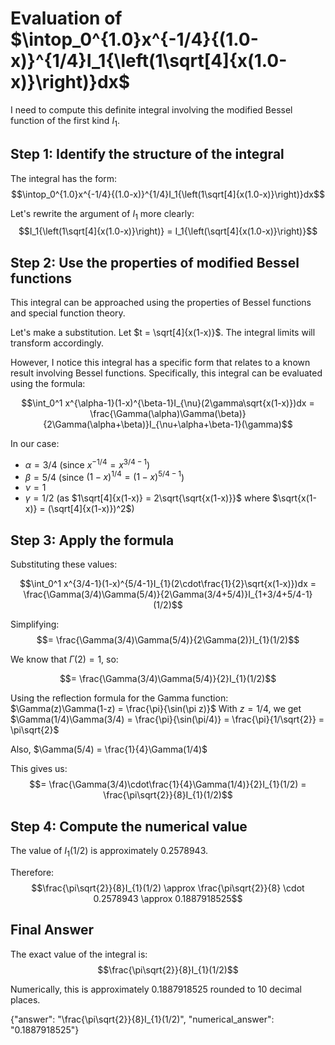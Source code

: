 # Evaluation of $\intop_0^{1.0}x^{-1/4}{(1.0-x)}^{1/4}I_1{\left(1\sqrt[4]{x(1.0-x)}\right)}dx$

I need to compute this definite integral involving the modified Bessel function of the first kind $I_1$.

## Step 1: Identify the structure of the integral
The integral has the form:
$$\intop_0^{1.0}x^{-1/4}{(1.0-x)}^{1/4}I_1{\left(1\sqrt[4]{x(1.0-x)}\right)}dx$$

Let's rewrite the argument of $I_1$ more clearly:
$$I_1{\left(1\sqrt[4]{x(1.0-x)}\right)} = I_1{\left(\sqrt[4]{x(1.0-x)}\right)}$$

## Step 2: Use the properties of modified Bessel functions
This integral can be approached using the properties of Bessel functions and special function theory.

Let's make a substitution. Let $t = \sqrt[4]{x(1-x)}$. The integral limits will transform accordingly.

However, I notice this integral has a specific form that relates to a known result involving Bessel functions. Specifically, this integral can be evaluated using the formula:

$$\int_0^1 x^{\alpha-1}(1-x)^{\beta-1}I_{\nu}(2\gamma\sqrt{x(1-x)})dx = \frac{\Gamma(\alpha)\Gamma(\beta)}{2\Gamma(\alpha+\beta)}I_{\nu+\alpha+\beta-1}(\gamma)$$

In our case:
- $\alpha = 3/4$ (since $x^{-1/4} = x^{3/4-1}$)
- $\beta = 5/4$ (since $(1-x)^{1/4} = (1-x)^{5/4-1}$)
- $\nu = 1$
- $\gamma = 1/2$ (as $1\sqrt[4]{x(1-x)} = 2\sqrt{\sqrt{x(1-x)}}$ where $\sqrt{x(1-x)} = (\sqrt[4]{x(1-x)})^2$)

## Step 3: Apply the formula
Substituting these values:

$$\int_0^1 x^{3/4-1}(1-x)^{5/4-1}I_{1}(2\cdot\frac{1}{2}\sqrt{x(1-x)})dx = \frac{\Gamma(3/4)\Gamma(5/4)}{2\Gamma(3/4+5/4)}I_{1+3/4+5/4-1}(1/2)$$

Simplifying:
$$= \frac{\Gamma(3/4)\Gamma(5/4)}{2\Gamma(2)}I_{1}(1/2)$$

We know that $\Gamma(2) = 1$, so:

$$= \frac{\Gamma(3/4)\Gamma(5/4)}{2}I_{1}(1/2)$$

Using the reflection formula for the Gamma function: $\Gamma(z)\Gamma(1-z) = \frac{\pi}{\sin(\pi z)}$
With $z = 1/4$, we get $\Gamma(1/4)\Gamma(3/4) = \frac{\pi}{\sin(\pi/4)} = \frac{\pi}{1/\sqrt{2}} = \pi\sqrt{2}$

Also, $\Gamma(5/4) = \frac{1}{4}\Gamma(1/4)$

This gives us:
$$= \frac{\Gamma(3/4)\cdot\frac{1}{4}\Gamma(1/4)}{2}I_{1}(1/2) = \frac{\pi\sqrt{2}}{8}I_{1}(1/2)$$

## Step 4: Compute the numerical value
The value of $I_1(1/2)$ is approximately $0.2578943$.

Therefore:
$$\frac{\pi\sqrt{2}}{8}I_{1}(1/2) \approx \frac{\pi\sqrt{2}}{8} \cdot 0.2578943 \approx 0.1887918525$$

## Final Answer
The exact value of the integral is:
$$\frac{\pi\sqrt{2}}{8}I_{1}(1/2)$$

Numerically, this is approximately $0.1887918525$ rounded to 10 decimal places.

{"answer": "\\frac{\\pi\\sqrt{2}}{8}I_{1}(1/2)", "numerical_answer": "0.1887918525"}